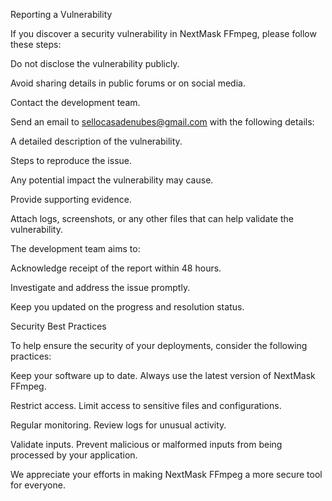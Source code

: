 Reporting a Vulnerability

If you discover a security vulnerability in NextMask FFmpeg, please follow these steps:

Do not disclose the vulnerability publicly.

Avoid sharing details in public forums or on social media.

Contact the development team.

Send an email to sellocasadenubes@gmail.com with the following details:

A detailed description of the vulnerability.

Steps to reproduce the issue.

Any potential impact the vulnerability may cause.

Provide supporting evidence.

Attach logs, screenshots, or any other files that can help validate the vulnerability.

The development team aims to:

Acknowledge receipt of the report within 48 hours.

Investigate and address the issue promptly.

Keep you updated on the progress and resolution status.

Security Best Practices

To help ensure the security of your deployments, consider the following practices:

Keep your software up to date. Always use the latest version of NextMask FFmpeg.

Restrict access. Limit access to sensitive files and configurations.

Regular monitoring. Review logs for unusual activity.

Validate inputs. Prevent malicious or malformed inputs from being processed by your application.

We appreciate your efforts in making NextMask FFmpeg a more secure tool for everyone.


